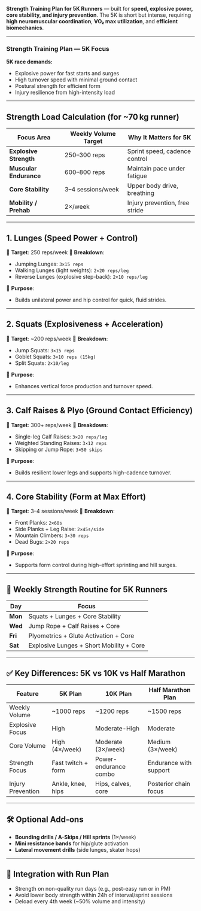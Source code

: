 **Strength Training Plan for 5K Runners** — built for **speed, explosive power, core stability, and injury prevention**. The 5K is short but intense, requiring **high neuromuscular coordination**, **VO₂ max utilization**, and **efficient biomechanics**.

---

### **Strength Training Plan — 5K Focus**

**5K race demands:**

* Explosive power for fast starts and surges
* High turnover speed with minimal ground contact
* Postural strength for efficient form
* Injury resilience from high-intensity load

---

## Strength Load Calculation (for \~70 kg runner)

| Focus Area             | Weekly Volume Target | Why It Matters for 5K          |
| ---------------------- | -------------------- | ------------------------------ |
| **Explosive Strength** | 250–300 reps         | Sprint speed, cadence control  |
| **Muscular Endurance** | 600–800 reps         | Maintain pace under fatigue    |
| **Core Stability**     | 3–4 sessions/week    | Upper body drive, breathing    |
| **Mobility / Prehab**  | 2×/week              | Injury prevention, free stride |

---

## 1. **Lunges (Speed Power + Control)**

🔹 **Target**: 250 reps/week
🔹 **Breakdown**:

* Jumping Lunges: `3×15 reps`
* Walking Lunges (light weights): `2×20 reps/leg`
* Reverse Lunges (explosive step-back): `2×10 reps/leg`

📌 **Purpose**:

* Builds unilateral power and hip control for quick, fluid strides.

---

## 2. **Squats (Explosiveness + Acceleration)**

🔹 **Target**: \~200 reps/week
🔹 **Breakdown**:

* Jump Squats: `3×15 reps`
* Goblet Squats: `3×10 reps (15kg)`
* Split Squats: `2×10/leg`

📌 **Purpose**:

* Enhances vertical force production and turnover speed.

---

## 3. **Calf Raises & Plyo (Ground Contact Efficiency)**

🔹 **Target**: 300+ reps/week
🔹 **Breakdown**:

* Single-leg Calf Raises: `3×20 reps/leg`
* Weighted Standing Raises: `3×12 reps`
* Skipping or Jump Rope: `3×50 skips`

📌 **Purpose**:

* Builds resilient lower legs and supports high-cadence turnover.

---

## 4. **Core Stability (Form at Max Effort)**

🔹 **Target**: 3–4 sessions/week
🔹 **Breakdown**:

* Front Planks: `2×60s`
* Side Planks + Leg Raise: `2×45s/side`
* Mountain Climbers: `3×30 reps`
* Dead Bugs: `2×20 reps`

📌 **Purpose**:

* Supports form control during high-effort sprinting and hill surges.

---

## 📅 Weekly Strength Routine for 5K Runners

| Day     | Focus                                    |
| ------- | ---------------------------------------- |
| **Mon** | Squats + Lunges + Core Stability         |
| **Wed** | Jump Rope + Calf Raises + Core           |
| **Fri** | Plyometrics + Glute Activation + Core    |
| **Sat** | Explosive Lunges + Short Mobility + Core |

---

## ✅ Key Differences: 5K vs 10K vs Half Marathon

| Feature           | 5K Plan            | 10K Plan              | Half Marathon Plan     |
| ----------------- | ------------------ | --------------------- | ---------------------- |
| Weekly Volume     | \~1000 reps        | \~1200 reps           | \~1500 reps            |
| Explosive Focus   | High               | Moderate-High         | Moderate               |
| Core Volume       | High (4×/week)     | Moderate (3×/week)    | Medium (3×/week)       |
| Strength Focus    | Fast twitch + form | Power-endurance combo | Endurance with support |
| Injury Prevention | Ankle, knee, hips  | Hips, calves, core    | Posterior chain focus  |

---

## 🛠️ Optional Add-ons

* **Bounding drills / A-Skips / Hill sprints** (1×/week)
* **Mini resistance bands** for hip/glute activation
* **Lateral movement drills** (side lunges, skater hops)

---

## 🔁 Integration with Run Plan

* Strength on non-quality run days (e.g., post-easy run or in PM)
* Avoid lower body strength within 24h of interval/sprint sessions
* Deload every 4th week (\~50% volume and intensity)